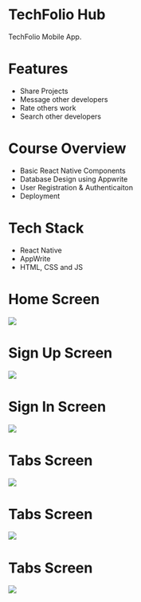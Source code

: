 # TechFolio Hub
TechFolio Mobile App.

# Features
* Share Projects
* Message other developers
* Rate others work
* Search other developers

# Course Overview
* Basic React Native Components
* Database Design using Appwrite
* User Registration & Authenticaiton
* Deployment

# Tech Stack
* React Native
* AppWrite
* HTML, CSS and JS

# Home Screen
<img src="assets/images/screenshot/Getstarted.jpg">  

# Sign Up Screen
<img src="assets/images/screenshot/sign_up.jpg">  

# Sign In Screen
<img src="assets/images/screenshot/sign_in.jpg">  

# Tabs Screen
<img src="assets/images/screenshot/tabs1.jpg">  

# Tabs Screen
<img src="assets/images/screenshot/tabs2.jpg">  

# Tabs Screen
<img src="assets/images/screenshot/tabs3.jpg">  

